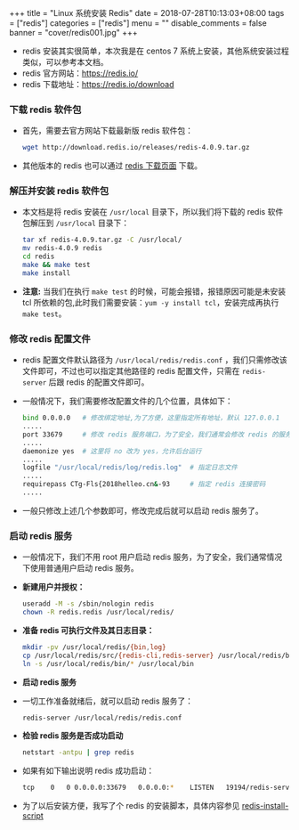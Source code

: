 +++
title = "Linux 系统安装 Redis"
date = 2018-07-28T10:13:03+08:00
tags = ["redis"]
categories = ["redis"]
menu = ""
disable_comments = false
banner = "cover/redis001.jpg"
+++

- redis 安装其实很简单，本次我是在 centos 7 系统上安装，其他系统安装过程类似，可以参考本文档。
- redis 官方网站：<https://redis.io/>
- redis 下载地址：<https://redis.io/download>

### 下载 redis 软件包
- 首先，需要去官方网站下载最新版 redis 软件包：
  
  ```bash
  wget http://download.redis.io/releases/redis-4.0.9.tar.gz
  ```
- 其他版本的 redis 也可以通过 [redis 下载页面](https://redis.io/download) 下载。

### 解压并安装 redis 软件包
- 本文档是将 redis 安装在 `/usr/local` 目录下，所以我们将下载的 redis 软件包解压到 `/usr/local` 目录下：
  
  ```bash
  tar xf redis-4.0.9.tar.gz -C /usr/local/
  mv redis-4.0.9 redis
  cd redis
  make && make test
  make install
  ```

- **注意:** 当我们在执行 `make test` 的时候，可能会报错，报错原因可能是未安装 tcl 所依赖的包,此时我们需要安装：`yum -y install tcl`，安装完成再执行 `make test`。

### 修改 redis 配置文件
- redis 配置文件默认路径为 `/usr/local/redis/redis.conf` ，我们只需修改该文件即可，不过也可以指定其他路径的 redis 配置文件，只需在 `redis-server` 后跟 redis 的配置文件即可。
- 一般情况下，我们需要修改配置文件的几个位置，具体如下：
  
  ```bash
  bind 0.0.0.0   # 修改绑定地址,为了方便，这里指定所有地址，默认 127.0.0.1
  .....
  port 33679     # 修改 redis 服务端口，为了安全，我们通常会修改 redis 的服务端口，默认 6379
  .....
  daemonize yes  # 这里将 no 改为 yes，允许后台运行
  .....
  logfile "/usr/local/redis/log/redis.log"  # 指定日志文件
  .....
  requirepass CTg-Fls{2018helleo.cn&-93     # 指定 redis 连接密码
  .....
  ```
- 一般只修改上述几个参数即可，修改完成后就可以启动 redis 服务了。

### 启动 redis 服务
- 一般情况下，我们不用 root 用户启动 redis 服务，为了安全，我们通常情况下使用普通用户启动 redis 服务。

- **新建用户并授权：**
  
  ```bash
  useradd -M -s /sbin/nologin redis
  chown -R redis.redis /usr/local/redis/
  ```

- **准备 redis 可执行文件及其日志目录：**
  
  ```bash
  mkdir -pv /usr/local/redis/{bin,log}
  cp /usr/local/redis/src/{redis-cli,redis-server} /usr/local/redis/bin
  ln -s /usr/local/redis/bin/* /usr/local/bin
  ```

- **启动 redis 服务**
- 一切工作准备就绪后，就可以启动 redis 服务了：
  
  ```bash
  redis-server /usr/local/redis/redis.conf
  ```
- **检验 redis 服务是否成功启动**
  
  ```bash
  netstart -antpu | grep redis
  ```
- 如果有如下输出说明 redis 成功启动：
  
  ```bash
  tcp    0   0 0.0.0.0:33679   0.0.0.0:*    LISTEN   19194/redis-server
  ```
- 为了以后安装方便，我写了个 redis 的安装脚本，具体内容参见 [redis-install-script](https://github.com/yeaheo/hello.linux/blob/master/Shell/redis_install_new.sh)


